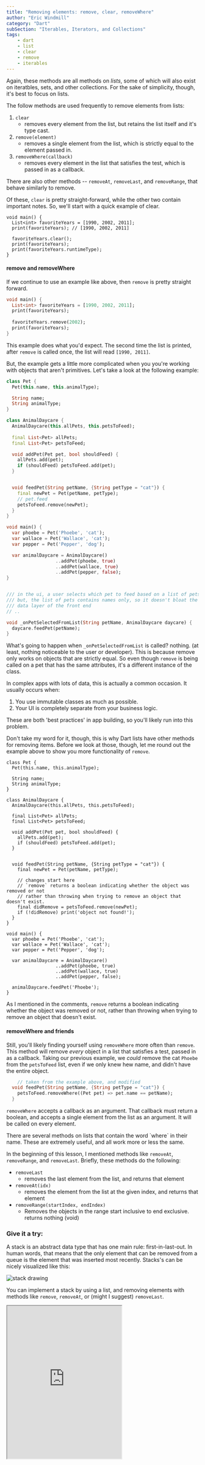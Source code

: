 ```yaml
---
title: "Removing elements: remove, clear, removeWhere"
author: "Eric Windmill"
category: "Dart"
subSection: "Iterables, Iterators, and Collections"
tags:
    - dart
    - list
    - clear
    - remove
    - iterables
---
```


Again, these methods are all methods on _lists_, some of which will also exist on iteratbles, sets, and other collections. For the sake of simplicity, though, it's best to focus on lists.

The follow methods are used frequently to remove elements from lists:

1. `clear`
    - removes every element from the list, but retains the list itself and it's type cast.
2. `remove(element)`
    - removes a single element from the list, which is strictly equal to the element passed in.
3. `removeWhere(callback)`
    - removes every element in the list that satisfies the test, which is passed in as a callback.

There are also other methods -- `removeAt`, `removeLast`, and `removeRange`, that behave similarly to remove.

Of these, `clear` is pretty straight-forward, while the other two contain important notes. So, we'll start with a quick example of clear.

```run-dartpad:theme-light:run-false:split-60
void main() {
  List<int> favoriteYears = [1990, 2002, 2011];
  print(favoriteYears); // [1990, 2002, 2011]
  
  favoriteYears.clear();
  print(favoriteYears);
  print(favoriteYears.runtimeType);
}
``` 

#### remove and removeWhere

If we continue to use an example like above, then `remove` is pretty straight forward.

```dart
void main() {
  List<int> favoriteYears = [1990, 2002, 2011];
  print(favoriteYears);
  
  favoriteYears.remove(2002);
  print(favoriteYears);
}
```

This example does what you'd expect. The second time the list is printed, after `remove` is called once, the list will read `[1990, 2011]`. 

But, the example gets a little more complicated when you you're working with objects that aren't primitives. Let's take a look at the following example:

```dart
class Pet {
  Pet(this.name, this.animalType);

  String name;
  String animalType;
}

class AnimalDaycare {
  AnimalDaycare(this.allPets, this.petsToFeed);
  
  final List<Pet> allPets;
  final List<Pet> petsToFeed;

  void addPet(Pet pet, bool shouldFeed) {
    allPets.add(pet);
    if (shouldFeed) petsToFeed.add(pet);
  } 


  void feedPet(String petName, {String petType = "cat"}) {
    final newPet = Pet(petName, petType);
    // pet.feed
    petsToFeed.remove(newPet);
  } 
}

void main() {
  var phoebe = Pet('Phoebe', 'cat');
  var wallace = Pet('Wallace', 'cat');
  var pepper = Pet('Pepper', 'dog');

  var animalDaycare = AnimalDaycare()
                  ..addPet(phoebe, true)
                  ..addPet(wallace, true)
                  ..addPet(pepper, false);
}


/// in the ui, a user selects which pet to feed based on a list of pets.
/// but, the list of pets contains names only, so it doesn't bloat the 
/// data layer of the front end
// ..

void _onPetSelectedFromList(String petName, AnimalDaycare daycare) {
  daycare.feedPet(petName);
}
```

What's going to happen when `_onPetSelectedFromList` is called? nothing. (at least, nothing noticeable to the user or developer). This is because remove only works on objects that are strictly equal. So even though `remove` is being called on a pet that has the same attributes, it's a different instance of the class.

In complex apps with lots of data, this is actually a common occasion. It usually occurs when: 
1. You use immutable classes as much as possible.
2. Your UI is completely separate from your business logic.

These are both 'best practices' in app building, so you'll likely run into this problem. 

Don't take my word for it, though, this is why Dart lists have other methods for removing items. Before we look at those, though, let me round out the example above to show you more functionality of `remove`.

```run-dartpad:theme-light:run-false:split-60
class Pet {
  Pet(this.name, this.animalType);

  String name;
  String animalType;
}

class AnimalDaycare {
  AnimalDaycare(this.allPets, this.petsToFeed);
  
  final List<Pet> allPets;
  final List<Pet> petsToFeed;

  void addPet(Pet pet, bool shouldFeed) {
    allPets.add(pet);
    if (shouldFeed) petsToFeed.add(pet);
  } 


  void feedPet(String petName, {String petType = "cat"}) {
    final newPet = Pet(petName, petType);
    
    // changes start here
    // `remove` returns a boolean indicating whether the object was removed or not
    // rather than throwing when trying to remove an object that doesn't exist.
    final didRemove = petsToFeed.remove(newPet); 
    if (!didRemove) print('object not found!');
  } 
}

void main() {
  var phoebe = Pet('Phoebe', 'cat');
  var wallace = Pet('Wallace', 'cat');
  var pepper = Pet('Pepper', 'dog');

  var animalDaycare = AnimalDaycare()
                  ..addPet(phoebe, true)
                  ..addPet(wallace, true)
                  ..addPet(pepper, false);

  animalDaycare.feedPet('Phoebe');
}
```

As I mentioned in the comments,  `remove` returns a boolean indicating whether the object was removed or not, rather than throwing when trying to remove an object that doesn't exist.

#### removeWhere and friends

Still, you'll likely finding yourself using `removeWhere` more often than `remove`. This method will remove _every_ object in a list that satisfies a test, passed in as a callback. Taking our previous example, we _could_ remove the cat `Phoebe` from the `petsToFeed` list, even if we only knew hew name, and didn't have the entire object.

```dart 
    // taken from the example above, and modified
  void feedPet(String petName, {String petType = "cat"}) {
    petsToFeed.removeWhere((Pet pet) => pet.name == petName); 
  } 
```

`removeWhere` accepts a callback as an argument. That callback must return a boolean, and accepts a single element from the list as an argument. It will be called on every element.

<div class="aside">
    There are several methods on lists that contain the word `where` in their name. These are extremely useful, and all work more or less the same.
</div> 

In the beginning of this lesson, I mentioned methods like `removeAt`, `removeRange`, and `removeLast`. Briefly, these methods do the following:

- `removeLast`
    - removes the last element from the list, and returns that element
- `removeAt(idx)`
    - removes the element from the list at the given index, and returns that element
- `removeRange(startIndex, endIndex)`
    - Removes the objects in the range start inclusive to end exclusive. returns nothing (void)
    
    
### Give it a try:

A stack is an abstract data type that has one main rule: first-in-last-out. In human words, that means that the only element that can be removed from a queue is the element that was inserted most recently. Stacks's can be nicely visualized like this:

<img src="https://res.cloudinary.com/duqbhmg9i/image/upload/c_scale,h_525/v1589128636/flutter_by_example/stack_jtohuo.png" alt="stack drawing"/>

You can implement a stack by using a list, and removing elements with methods like `remove`, `removeAt`, or (might I suggest) `removeLast`. 

<iframe style="height:400px;" src="https://dartpad.dev/embed-inline.html?id=a3e3c3b014b1286e5ee51ad37581cd1f&split=60&theme=dark"></iframe>


